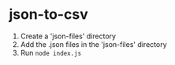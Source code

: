 # json-to-csv
1. Create a 'json-files' directory
2. Add the .json files in the 'json-files' directory
3. Run `node index.js`

